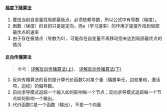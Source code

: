 #### [梯度下降算法](https://www.zhihu.com/question/305638940/answer/670034343)
1. 要由当前自变量找局部最低点，必须依赖导数，所以公式中有导数（梯度）。
2. 倒数（梯度）的目的只是是定向，而a（学习速率）的作用才是提升找到局部最优点的速率
3. 由于存在极值点（导数为0），可能存在自变量不再移动但未达到局部最优点的情况

#### 反向传播算法
> 参考：[详解反向传播算法(上)](https://www.zhihu.com/search?q=%E5%8F%8D%E5%90%91%E4%BC%A0%E6%92%AD%E7%AE%97%E6%B3%95&type=content)，
[详解反向传播算法(下)](https://www.zhihu.com/people/xiao-lei-75-81/posts)
1. 反向传播算法的目的是计算代价函数C对某个量（偏置单元，边权重和，激活项，边权）的偏导数。 
2. 前向求导模式追踪一个输入如何影响每一个节点；反向求导模式追踪每一个节点如何影响一个输出。
3. 代价函数C是一个函数（输出），不是一个向量


